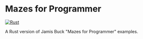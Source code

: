 # Mazes for Programmer

[![Rust](https://github.com/gabrieledarrigo/mazes/actions/workflows/build.yml/badge.svg)](https://github.com/gabrieledarrigo/mazes/actions/workflows/build.yml)

A Rust version of Jamis Buck "Mazes for Programmer" examples.
